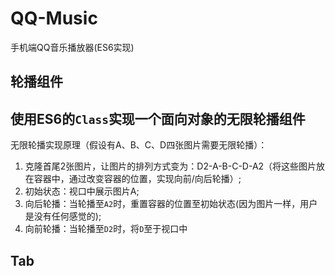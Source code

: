 # QQ-Music
手机端QQ音乐播放器(ES6实现)

## 轮播组件
使用ES6的`Class`实现一个面向对象的无限轮播组件
---
无限轮播实现原理（假设有A、B、C、D四张图片需要无限轮播）：
1. 克隆首尾2张图片，让图片的排列方式变为：D2-A-B-C-D-A2（将这些图片放在容器中，通过改变容器的位置，实现向前/向后轮播）;
2. 初始状态：视口中展示图片A;
3. 向后轮播：当轮播至`A2`时，重置容器的位置至初始状态(因为图片一样，用户是没有任何感觉的);
4. 向前轮播：当轮播至`D2`时，将`D`至于视口中

## Tab
